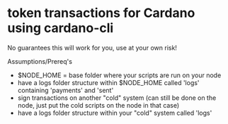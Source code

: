 # token transactions for Cardano using cardano-cli

No guarantees this will work for you, use at your own risk!

Assumptions/Prereq's

- $NODE_HOME = base folder where your scripts are run on your node
- have a logs folder structure within $NODE_HOME called 'logs' containing 'payments' and 'sent'
- sign transactions on another "cold" system (can still be done on the node, just put the cold scripts on the node in that case)
- have a logs folder structure within your "cold" system called 'logs'
